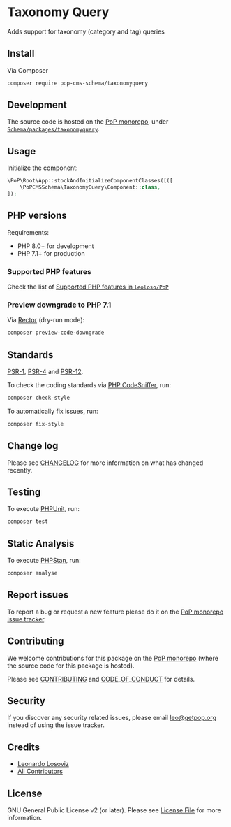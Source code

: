 # Taxonomy Query

<!--
[![Build Status][ico-travis]][link-travis]
[![Quality Score][ico-code-quality]][link-code-quality]
[![Software License][ico-license]](LICENSE.md)
[![Latest Version on Packagist][ico-version]][link-packagist]
[![Coverage Status][ico-scrutinizer]][link-scrutinizer]
[![Total Downloads][ico-downloads]][link-downloads]
-->

Adds support for taxonomy (category and tag) queries

## Install

Via Composer

``` bash
composer require pop-cms-schema/taxonomyquery
```

## Development

The source code is hosted on the [PoP monorepo](https://github.com/leoloso/PoP), under [`Schema/packages/taxonomyquery`](https://github.com/leoloso/PoP/tree/master/layers/Schema/packages/taxonomyquery).

## Usage

Initialize the component:

``` php
\PoP\Root\App::stockAndInitializeComponentClasses([([
    \PoPCMSSchema\TaxonomyQuery\Component::class,
]);
```

## PHP versions

Requirements:

- PHP 8.0+ for development
- PHP 7.1+ for production

### Supported PHP features

Check the list of [Supported PHP features in `leoloso/PoP`](https://github.com/leoloso/PoP/blob/master/docs/supported-php-features.md)

### Preview downgrade to PHP 7.1

Via [Rector](https://github.com/rectorphp/rector) (dry-run mode):

```bash
composer preview-code-downgrade
```

## Standards

[PSR-1](https://www.php-fig.org/psr/psr-1), [PSR-4](https://www.php-fig.org/psr/psr-4) and [PSR-12](https://www.php-fig.org/psr/psr-12).

To check the coding standards via [PHP CodeSniffer](https://github.com/squizlabs/PHP_CodeSniffer), run:

``` bash
composer check-style
```

To automatically fix issues, run:

``` bash
composer fix-style
```

## Change log

Please see [CHANGELOG](CHANGELOG.md) for more information on what has changed recently.

## Testing

To execute [PHPUnit](https://phpunit.de/), run:

``` bash
composer test
```

## Static Analysis

To execute [PHPStan](https://github.com/phpstan/phpstan), run:

``` bash
composer analyse
```

## Report issues

To report a bug or request a new feature please do it on the [PoP monorepo issue tracker](https://github.com/leoloso/PoP/issues).

## Contributing

We welcome contributions for this package on the [PoP monorepo](https://github.com/leoloso/PoP) (where the source code for this package is hosted).

Please see [CONTRIBUTING](CONTRIBUTING.md) and [CODE_OF_CONDUCT](CODE_OF_CONDUCT.md) for details.

## Security

If you discover any security related issues, please email leo@getpop.org instead of using the issue tracker.

## Credits

- [Leonardo Losoviz][link-author]
- [All Contributors][link-contributors]

## License

GNU General Public License v2 (or later). Please see [License File](LICENSE.md) for more information.

[ico-version]: https://img.shields.io/packagist/v/pop-cms-schema/taxonomyquery.svg?style=flat-square
[ico-license]: https://img.shields.io/badge/license-GPLv2-brightgreen.svg?style=flat-square
[ico-travis]: https://img.shields.io/travis/pop-cms-schema/taxonomyquery/master.svg?style=flat-square
[ico-scrutinizer]: https://img.shields.io/scrutinizer/coverage/g/pop-cms-schema/taxonomyquery.svg?style=flat-square
[ico-code-quality]: https://img.shields.io/scrutinizer/g/pop-cms-schema/taxonomyquery.svg?style=flat-square
[ico-downloads]: https://img.shields.io/packagist/dt/pop-cms-schema/taxonomyquery.svg?style=flat-square

[link-packagist]: https://packagist.org/packages/pop-cms-schema/taxonomyquery
[link-travis]: https://travis-ci.org/pop-cms-schema/taxonomyquery
[link-scrutinizer]: https://scrutinizer-ci.com/g/pop-cms-schema/taxonomyquery/code-structure
[link-code-quality]: https://scrutinizer-ci.com/g/pop-cms-schema/taxonomyquery
[link-downloads]: https://packagist.org/packages/pop-cms-schema/taxonomyquery
[link-author]: https://github.com/leoloso
[link-contributors]: ../../../../../../contributors
